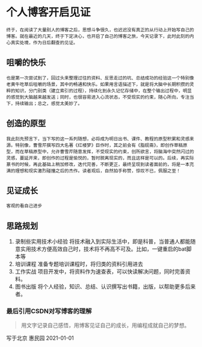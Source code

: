 # 个人博客开启见证
    终于，在阅读了大量别人的博客之后，思想斗争很久，也迟迟没有真正的从行动上开始写自己的博客。就在最近的几天，终于下定决心，也开启了自己的博客之旅，今天记录下，此时此刻的内心真实处境，作为日后翻查的见证。
## 咀嚼的快乐
    也是第一次尝试到了，回过头来整理过往的资料、反思走过的坑、总结成功的经验这一个特别像老黄牛吃草后咀嚼的场景，其中的畅通和快乐。如果用言语描述下，就是将大脑中长期积攒的灵粹的知识，分门别类（建立索引的过程），持续化到永久记忆存储中，在整个输出过程中，明显的感觉到大脑越来越发送；同时，也很容易进入心流状态，不受现实的约束，随心所向，专注当下，持续输出；总之，感觉太美妙了。
## 创造的原型
    我此刻先预言下，当下写的这一系列随想，必将成为明日出书、课件、教程的原型积累和灵感来源。特别像，曹雪芹撰写四大名著《红楼梦》巨作时，其之前会有《脂砚斋》，即创作草稿原型，而在草稿原型中，允许曹雪芹随意发挥，不受现实的约束，创所欲言，将脑海中突然闪过的灵感，蔓延开来，即创作的过程是愉悦的，暂时脱离现实的，而且这样是可以的。后续，再实际篆书的时候，再此基础上稍加修改，迭代完善，不断更正，最终呈现到读者面前的，将是一本充满的理想和现实激烈碰撞之后的杰作。读者观后，自然拍手称赞，惊叹不已，佩服之至！
## 见证成长
    客观的看自己进步
## 思路规划
1. 录制些实用技术小经验
    将技术融入到实际生活中，即是科普，当普通人都能随意实用技术方便高效自己时，技术将不再高不可及。比如，一键重启的bat脚本等
2. 培训课程
    准备专题培训课程时，将归类的资料引用进去
3. 工作实战
    项目开发中，将资料作为速查表，可以快读解决问题，同时完善资料。
4. 图书出版
    将个人经验，知识、总结、认识撰写出书籍，出版，以帮助更多后来者。

### 最后引用CSDN对写博客的理解
> 用文字记录自己感悟，用博客见证自己的成长，用编程成就自己的梦想。

写于北京
    惠民园
        2021-01-01